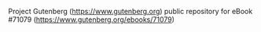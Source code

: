 Project Gutenberg (https://www.gutenberg.org) public repository for
eBook #71079 (https://www.gutenberg.org/ebooks/71079)

